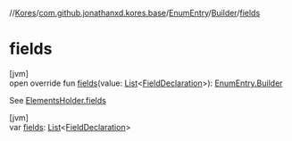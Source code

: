 //[Kores](../../../../index.md)/[com.github.jonathanxd.kores.base](../../index.md)/[EnumEntry](../index.md)/[Builder](index.md)/[fields](fields.md)

# fields

[jvm]\
open override fun [fields](fields.md)(value: [List](https://kotlinlang.org/api/latest/jvm/stdlib/kotlin.collections/-list/index.html)<[FieldDeclaration](../../-field-declaration/index.md)>): [EnumEntry.Builder](index.md)

See [ElementsHolder.fields](../../-elements-holder/fields.md)

[jvm]\
var [fields](fields.md): [List](https://kotlinlang.org/api/latest/jvm/stdlib/kotlin.collections/-list/index.html)<[FieldDeclaration](../../-field-declaration/index.md)>
